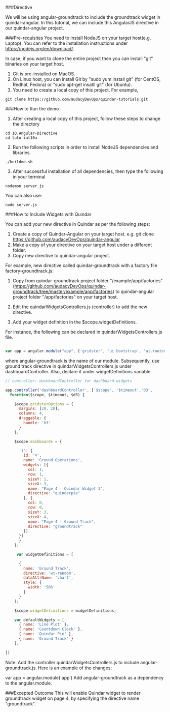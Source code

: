 ###Directive

We will be using angular-groundtrack to include the groundtrack widget in quindar-angular. In this tutorial, we can include this AngularJS directive in our quindar-angular project.

###Pre-requisites
You need to install NodeJS on your target host(e.g. Laptop). You can refer to the installation instructions under https://nodejs.org/en/download/.

In case, if you want to clone the entire project then you can install "git" binaries on your target host.

1. Git is pre-installed on MacOS.
2. On Linux host, you can install Git by "sudo yum install git" (for CentOS, Redhat, Fedora) or "sudo apt-get insatll git" (for Ubuntu).
3. You need to create a local copy of this project. For example,

```
git clone https://github.com/audacyDevOps/quindar-tutorials.git
 ```

###How to Run the demo
1. After creating a local copy of this project, follow these steps to change the directory

```
cd 10.Angular-Directive
cd tutorial10a
```

2. Run the following scripts in order to install NodeJS dependencies and libraries.

```
./buildme.sh

```

3. After successful installation of all dependencies, then type the following in your terminal

```
nodemon server.js

```
You can also use:

```
node server.js
```

###How to Include Widgets with Quindar

You can add your new directive in Quindar as per the following steps:

1. Create a copy of Quindar-Angular on your target host. e.g. git clone https://github.com/audacyDevOps/quindar-angular
2. Make a copy of your directive on your target host under a different folder.
3. Copy new directive to quindar-angular project.

For example, new directive called quindar-groundtrack with a factory file factory-groundtrack.js:

1. Copy from quindar-groundtrack project folder "/example/app/factories" (https://github.com/audacyDevOps/quindar-groundtrack/tree/master/example/app/factories)
to quindar-angular project folder "/app/factories" on your target host.

2. Edit the quindarWidgetsControllers.js (controller) to add the new directive.

3. Add your widget definition in the $scope.widgetDefinitions.


For instance, the following can be declared in quindarWidgetsControllers.js file.

```javascript

var app = angular.module("app", ['gridster', 'ui.bootstrap', 'ui.router','angular-groundtrack','d3','angular-lineplot']);

```
where angular-groundtrack is the name of our module. Subsequently, use ground track directive in quindarWidgetsControllers.js under dashboardController. Also, declare it under widgetDefinitions variable.

```javascript
// controller: dashboardController for dashboard widgets

app.controller('dashboardController', ['$scope', '$timeout','d3',
  function($scope, $timeout, $d3) {

    $scope.gridsterOptions = {
      margins: [20, 20],
      columns: 4,
      draggable: {
        handle: 'h3'
      }
    };

    $scope.dashboards = {

      '1': {
        id: '4',
        name: 'Ground Operations',
        widgets: [{
          col: 1,
          row: 1,
          sizeY: 1,
          sizeX: 3,
          name: "Page 4 - Quindar Widget 3",
          directive: "quindarpie"
        }, {
          col: 0,
          row: 0,
          sizeY: 3,
          sizeX: 4,
          name: "Page 4 - Ground Track",
          directive: "groundtrack"
        }]
      }]
      }
    };

     var widgetDefinitions = [

      {
        name: 'Ground Track',
        directive: 'wt-random',
        dataAttrName: 'chart',
        style: {
          width: '50%'
        }
      }
    ];

    $scope.widgetDefinitions = widgetDefinitions;

    var defaultWidgets = [
      { name: 'Line Plot' },
      { name: 'Countdown Clock' },
      { name: 'Quindar Pie' },
      { name: 'Ground Track' }
    ];

])

```

Note: Add the controller quindarWidgetsControllers.js to include angular-groundtrack.js. Here is an example of the changes:

var app = angular.module('app')
Add angular-groundtrack as a dependency to the angular.module.

###Excepted Outcome
This will enable Quindar widget to render groundtrack widget on page 4, by specifying the directive name "groundtrack".
